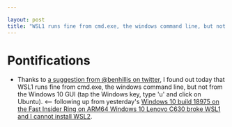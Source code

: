 ```yaml
---

layout: post
title: "WSL1 runs fine from cmd.exe, the windows command line, but not from the Windows 10 GUI(tap the Windows key, type 'u' and click on Ubuntu)"
---
```


# Pontifications

* Thanks to [a suggestion from @benhillis on twitter](https://twitter.com/benhillis/status/1171973767729278976), I found out today  that WSL1 runs fine from cmd.exe, the windows command line, but not from the Windows 10 GUI (tap the Windows key, type 'u' and click on Ubuntu). <-- following up from yesterday's [Windows 10 build 18975 on the Fast Insider Ring on ARM64 Windows 10 Lenovo C630 broke WSL1 and I cannot install WSL2](http://rolandtanglao.com/2019/09/10/p1-wsl1-broke-on-arm64-windows10-build18975-cannot-install-wsl2/).


